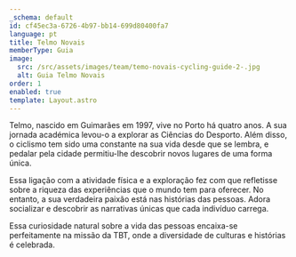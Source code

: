 ```yaml
---
_schema: default
id: cf45ec3a-6726-4b97-bb14-699d80400fa7
language: pt
title: Telmo Novais
memberType: Guia
image:
  src: /src/assets/images/team/temo-novais-cycling-guide-2-.jpg
  alt: Guia Telmo Novais
order: 1
enabled: true
template: Layout.astro
---
```


Telmo, nascido em Guimarães em 1997, vive no Porto há quatro anos. A sua jornada
académica levou-o a explorar as Ciências do Desporto. Além disso, o ciclismo tem
sido uma constante na sua vida desde que se lembra, e pedalar pela cidade
permitiu-lhe descobrir novos lugares de uma forma única.

Essa ligação com a atividade física e a exploração fez com que refletisse sobre
a riqueza das experiências que o mundo tem para oferecer. No entanto, a sua
verdadeira paixão está nas histórias das pessoas. Adora socializar e descobrir
as narrativas únicas que cada indivíduo carrega.

Essa curiosidade natural sobre a vida das pessoas encaixa-se perfeitamente na
missão da TBT, onde a diversidade de culturas e histórias é celebrada.
